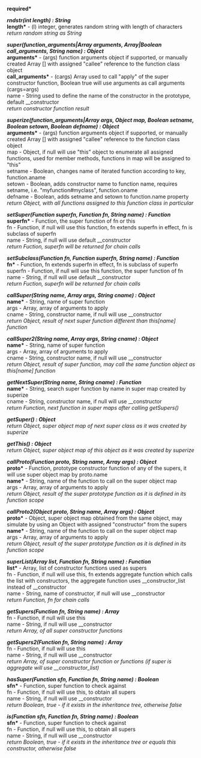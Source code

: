 __required*__

__*rndstr(int length) : String*__  
__length*__ - (l) integer, generates random string with length of characters  
*return random string as String*

__*super(function_arguments|Array arguments, Array|Boolean call_arguments, String name) : Object*__  
__arguments*__ - (args) function arguments object if supported, or manually created Array [] with assigned "callee" reference to the function class object  
__call_arguments*__ - (cargs) Array used to call "apply" of the super constructor function, Boolean true will use arguments as call arguments (cargs=args)  
name - String used to define the name of the constructor in the prototype, default __constructor  
*return constructor function result*

__*superize(function_arguments|Array args, Object map, Boolean setname, Boolean setown, Boolean defname) : Object*__  
__arguments*__ - (args) function arguments object if supported, or manually created Array [] with assigned "callee" reference to the function class object  
map - Object, if null will use "this" object to enumerate all assigned functions, used for member methods, functions in map will be assigned to "this"  
setname - Boolean, changes name of iterated function according to key, function.aname  
setown - Boolean, adds constructor name to function name, requires setname, i.e. "myfunction#myclass", function.oname  
defname - Boolean, adds setname and setown to function.name property  
*return Object, with all functions assigned to this function class in particular*  

__*setSuper(Function superfn, Function fn, String name) : Function*__  
__superfn*__ - Function, the super function of fn or this  
fn - Function, if null will use this function, fn extends superfn in effect, fn is subclass of superfn  
name - String, if null will use default __constructor  
*return Fuction, superfn will be returned for chain calls*

__*setSubclass(Function fn, Function superfn, String name) : Function*__  
__fn*__ - Function, fn extends superfn in effect, fn is subclass of superfn  
superfn - Function, if null will use this function, the super function of fn  
name - String, if null will use default __constructor  
*return Fuction, superfn will be returned for chain calls*

__*callSuper(String name, Array args, String cname) : Object*__  
__name*__ - String, name of super function  
args - Array, array of arguments to apply  
cname - String, constructor name, if null will use __constructor  
*return Object, result of next super function different than this[name] function*

__*callSuper2(String name, Array args, String cname) : Object*__  
__name*__ - String, name of super function  
args - Array, array of arguments to apply  
cname - String, constructor name, if null will use __constructor  
*return Object, result of super function, may call the same function object as this[name] function*

__*getNextSuper(String name, String cname) : Function*__  
__name*__ - String, search super function by name in super map created by superize  
cname - String, constructor name, if null will use __constructor  
*return Function, next function in super maps after calling getSupers()*

__*getSuper() : Object*__  
*return Object, super object map of next super class as it was created by superize*

__*getThis() : Object*__  
*return Object, super object map of this object as it was created by superize*

__*callProto(Function proto, String name, Array args) : Object*__  
__proto*__ - Function, prototype constructor function of any of the supers, it will use super object map by proto.name  
__name*__ - String, name of the function to call on the super object map  
args - Array, array of arguments to apply  
*return Object, result of the super prototype function as it is defined in its function scope*

__*callProto2(Object proto, String name, Array args) : Object*__  
__proto*__ - Object, super object map obtained from the same object, may simulate by using an Object with assigned "constructor" from the supers  
__name*__ - String, name of the function to call on the super object map  
args - Array, array of arguments to apply  
*return Object, result of the super prototype function as it is defined in its function scope*

__*superList(Array list, Function fn, String name) : Function*__  
__list*__ - Array, list of constructor functions used as supers  
fn - Function, if null will use this, fn extends aggregate function which calls the list with constructors, the aggregate function uses __constructor_list instead of __constructor  
name - String, name of constructor, if null will use __constructor  
*return Function, fn for chain calls*

__*getSupers(Function fn, String name) : Array*__  
fn - Function, if null will use this  
name - String, if null will use __constructor  
*return Array, of all super constructor functions*

__*getSupers2(Function fn, String name) : Array*__  
fn - Function, if null will use this  
name - String, if null will use __constructor  
*return Array, of super constructor function or functions (if super is aggregate will use __constructor_list)*

__*hasSuper(Function sfn, Function fn, String name) : Boolean*__  
__sfn*__ - Function, super function to check against  
fn - Function, if null will use this, to obtain all supers  
name - String, if null will use __constructor  
*return Boolean, true - if it exists in the inheritance tree, otherwise false*

__*is(Function sfn, Function fn, String name) : Boolean*__  
__sfn*__ - Function, super function to check against  
fn - Function, if null will use this, to obtain all supers  
name - String, if null will use __constructor  
*return Boolean, true - if it exists in the inheritance tree or equals this constructor, otherwise false*
